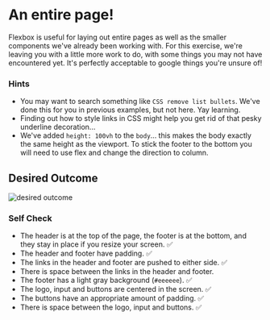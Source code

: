 # An entire page!

Flexbox is useful for laying out entire pages as well as the smaller components we've already been working with. For this exercise, we're leaving you with a little more work to do, with some things you may not have encountered yet. It's perfectly acceptable to google things you're unsure of!

### Hints
- You may want to search something like `CSS remove list bullets`.  We've done this for you in previous examples, but not here. Yay learning.
- Finding out how to style links in CSS might help you get rid of that pesky underline decoration...
- We've added `height: 100vh` to the `body`... this makes the body exactly the same height as the viewport. To stick the footer to the bottom you will need to use flex and change the direction to column.

## Desired Outcome
![desired outcome](./desired-outcome.png)

### Self Check

- The header is at the top of the page, the footer is at the bottom, and they stay in place if you resize your screen. ✅
- The header and footer have padding. ✅
- The links in the header and footer are pushed to either side. ✅
- There is space between the links in the header and footer.
- The footer has a light gray background (`#eeeeee`). ✅
- The logo, input and buttons are centered in the screen. ✅
- The buttons have an appropriate amount of padding. ✅
- There is space between the logo, input and buttons. ✅
